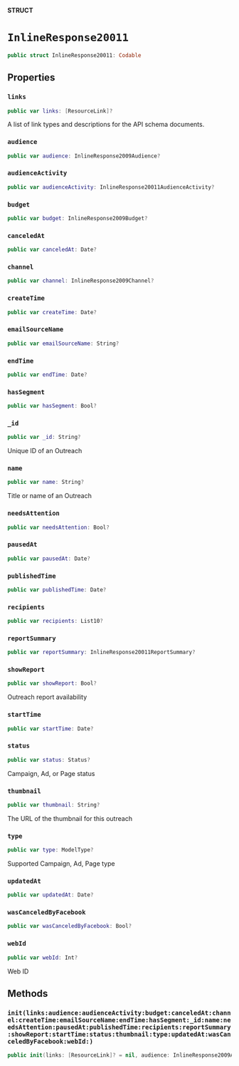 **STRUCT**

# `InlineResponse20011`

```swift
public struct InlineResponse20011: Codable
```

## Properties
### `links`

```swift
public var links: [ResourceLink]?
```

A list of link types and descriptions for the API schema documents.

### `audience`

```swift
public var audience: InlineResponse2009Audience?
```

### `audienceActivity`

```swift
public var audienceActivity: InlineResponse20011AudienceActivity?
```

### `budget`

```swift
public var budget: InlineResponse2009Budget?
```

### `canceledAt`

```swift
public var canceledAt: Date?
```

### `channel`

```swift
public var channel: InlineResponse2009Channel?
```

### `createTime`

```swift
public var createTime: Date?
```

### `emailSourceName`

```swift
public var emailSourceName: String?
```

### `endTime`

```swift
public var endTime: Date?
```

### `hasSegment`

```swift
public var hasSegment: Bool?
```

### `_id`

```swift
public var _id: String?
```

Unique ID of an Outreach

### `name`

```swift
public var name: String?
```

Title or name of an Outreach

### `needsAttention`

```swift
public var needsAttention: Bool?
```

### `pausedAt`

```swift
public var pausedAt: Date?
```

### `publishedTime`

```swift
public var publishedTime: Date?
```

### `recipients`

```swift
public var recipients: List10?
```

### `reportSummary`

```swift
public var reportSummary: InlineResponse20011ReportSummary?
```

### `showReport`

```swift
public var showReport: Bool?
```

Outreach report availability

### `startTime`

```swift
public var startTime: Date?
```

### `status`

```swift
public var status: Status?
```

Campaign, Ad, or Page status

### `thumbnail`

```swift
public var thumbnail: String?
```

The URL of the thumbnail for this outreach

### `type`

```swift
public var type: ModelType?
```

Supported Campaign, Ad, Page type

### `updatedAt`

```swift
public var updatedAt: Date?
```

### `wasCanceledByFacebook`

```swift
public var wasCanceledByFacebook: Bool?
```

### `webId`

```swift
public var webId: Int?
```

Web ID

## Methods
### `init(links:audience:audienceActivity:budget:canceledAt:channel:createTime:emailSourceName:endTime:hasSegment:_id:name:needsAttention:pausedAt:publishedTime:recipients:reportSummary:showReport:startTime:status:thumbnail:type:updatedAt:wasCanceledByFacebook:webId:)`

```swift
public init(links: [ResourceLink]? = nil, audience: InlineResponse2009Audience? = nil, audienceActivity: InlineResponse20011AudienceActivity? = nil, budget: InlineResponse2009Budget? = nil, canceledAt: Date? = nil, channel: InlineResponse2009Channel? = nil, createTime: Date? = nil, emailSourceName: String? = nil, endTime: Date? = nil, hasSegment: Bool? = nil, _id: String? = nil, name: String? = nil, needsAttention: Bool? = nil, pausedAt: Date? = nil, publishedTime: Date? = nil, recipients: List10? = nil, reportSummary: InlineResponse20011ReportSummary? = nil, showReport: Bool? = nil, startTime: Date? = nil, status: Status? = nil, thumbnail: String? = nil, type: ModelType? = nil, updatedAt: Date? = nil, wasCanceledByFacebook: Bool? = nil, webId: Int? = nil)
```
